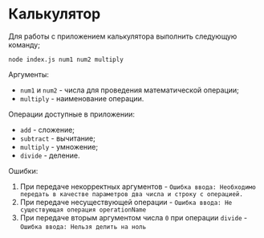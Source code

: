 # Калькулятор

Для работы с приложением калькулятора выполнить следующую команду;

```shell
node index.js num1 num2 multiply
```

Аргументы:
- `num1` и `num2` - числа для проведения математической операции;
- `multiply` - наименование операции.

Операции доступные в приложении:

- `add` - сложение;
- `subtract` - вычитание;
- `multiply` - умножение;
- `divide` - деление.

Ошибки:
1) При передаче некорректных аргументов - `Ошибка ввода: Необходимо передать в качестве параметров два числа и строку с операцией.`
2) При передаче несуществующей операции - `Ошибка ввода: Не существующая операция operationName`
3) При передаче вторым аргументом числа `0` при операции `divide` - `Ошибка ввода: Нельзя делить на ноль`